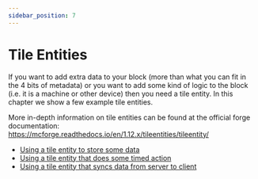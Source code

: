 ```yaml
---
sidebar_position: 7
---
```


# Tile Entities

If you want to add extra data to your block (more than what you can fit in the 4 bits of metadata) or you want to add some kind of logic to the block (i.e. it is a machine or other device) then you need a tile entity.
In this chapter we show a few example tile entities.

More in-depth information on tile entities can be found at the official forge documentation: https://mcforge.readthedocs.io/en/1.12.x/tileentities/tileentity/

* [Using a tile entity to store some data](./data.md)
* [Using a tile entity that does some timed action](./lights.md)
* [Using a tile entity that syncs data from server to client](./sync.md)
